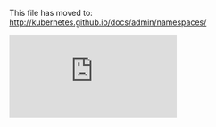 <!-- BEGIN MUNGE: UNVERSIONED_WARNING -->


<!-- END MUNGE: UNVERSIONED_WARNING -->

This file has moved to: http://kubernetes.github.io/docs/admin/namespaces/




<!-- BEGIN MUNGE: IS_VERSIONED -->
<!-- TAG IS_VERSIONED -->
<!-- END MUNGE: IS_VERSIONED -->


<!-- BEGIN MUNGE: GENERATED_ANALYTICS -->
[![Analytics](https://kubernetes-site.appspot.com/UA-36037335-10/GitHub/docs/admin/namespaces.md?pixel)]()
<!-- END MUNGE: GENERATED_ANALYTICS -->
